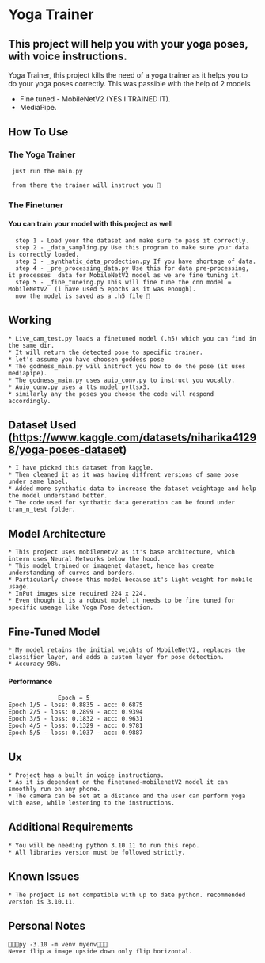 # Yoga Trainer


## This project will help you with your yoga poses, with voice instructions.
Yoga Trainer, this project kills the need of a yoga trainer as it helps you to do your yoga poses correctly. This was passible with the help of 2 models
* Fine tuned - MobileNetV2 (YES I TRAINED IT).
* MediaPipe.


## How To Use 
  ### The Yoga Trainer
     just run the main.py
  
     from there the trainer will instruct you 🎉
  ### The Finetuner 
  #### You can train your model with this project as well
      step 1 - Load your the dataset and make sure to pass it correctly.
      step 2 - _data_sampling.py Use this program to make sure your data is correctly loaded.
      step 3 - _synthatic_data_prodection.py If you have shortage of data.
      step 4 - _pre_processing_data.py Use this for data pre-processing, it processes  data for MobileNetV2 model as we are fine tuning it.
      step 5 - _fine_tuneing.py This will fine tune the cnn model = MobileNetV2  (i have used 5 epochs as it was enough).
      now the model is saved as a .h5 file 🎉


## Working
    * Live_cam_test.py loads a finetuned model (.h5) which you can find in the same dir.
    * It will return the detected pose to specific trainer.
    * let's assume you have choosen goddess pose
    * The godness_main.py will instruct you how to do the pose (it uses mediapipe).
    * The godness_main.py uses auio_conv.py to instruct you vocally.
    * Auio_conv.py uses a tts model pyttsx3.
    * similarly any the poses you choose the code will respond accordingly.

## Dataset Used (https://www.kaggle.com/datasets/niharika41298/yoga-poses-dataset)
    * I have picked this dataset from kaggle.
    * Then cleaned it as it was having diffrent versions of same pose under same label.
    * Added more synthatic data to increase the dataset weightage and help the model understand better.
    * The code used for synthatic data generation can be found under tran_n_test folder.

## Model Architecture
    * This project uses mobilenetv2 as it's base architecture, which intern uses Neural Networks below the hood.
    * This model trained on imagenet dataset, hence has greate understanding of curves and borders.
    * Particularly choose this model because it's light-weight for mobile usage.
    * InPut images size required 224 x 224.
    * Even though it is a robust model it needs to be fine tuned for specific useage like Yoga Pose detection.

## Fine-Tuned Model
    * My model retains the initial weights of MobileNetV2, replaces the classifier layer, and adds a custom layer for pose detection.
    * Accuracy 98%.
  #### Performance
                  Epoch = 5
    Epoch 1/5 - loss: 0.8835 - acc: 0.6875
    Epoch 2/5 - loss: 0.2899 - acc: 0.9394
    Epoch 3/5 - loss: 0.1832 - acc: 0.9631
    Epoch 4/5 - loss: 0.1329 - acc: 0.9781
    Epoch 5/5 - loss: 0.1037 - acc: 0.9887

## Ux
    * Project has a built in voice instructions.
    * As it is dependent on the finetuned-mobilenetV2 model it can smoothly run on any phone.
    * The camera can be set at a distance and the user can perform yoga with ease, while lestening to the instructions.

## Additional Requirements
    * You will be needing python 3.10.11 to run this repo.
    * All libraries version must be followed strictly.


## Known Issues 
    * The project is not compatible with up to date python. recommended version is 3.10.11.


## Personal Notes
    🔴🔴🔴py -3.10 -m venv myenv🔴🔴🔴
    Never flip a image upside down only flip horizontal.

